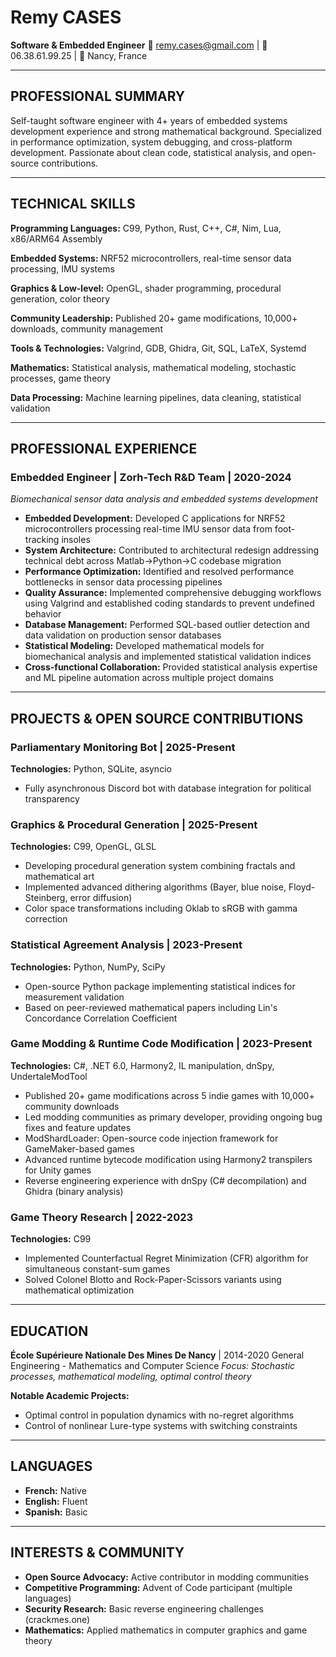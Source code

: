 # Remy CASES

**Software & Embedded Engineer**
📧 remy.cases@gmail.com | 📱 06.38.61.99.25 | 📍 Nancy, France

---

## PROFESSIONAL SUMMARY

Self-taught software engineer with 4+ years of embedded systems development experience and strong mathematical background. Specialized in performance optimization, system debugging, and cross-platform development. Passionate about clean code, statistical analysis, and open-source contributions.

---

## TECHNICAL SKILLS

**Programming Languages:** C99, Python, Rust, C++, C#, Nim, Lua, x86/ARM64 Assembly

**Embedded Systems:** NRF52 microcontrollers, real-time sensor data processing, IMU systems

**Graphics & Low-level:** OpenGL, shader programming, procedural generation, color theory

**Community Leadership:** Published 20+ game modifications, 10,000+ downloads, community management

**Tools & Technologies:** Valgrind, GDB, Ghidra, Git, SQL, LaTeX, Systemd

**Mathematics:** Statistical analysis, mathematical modeling, stochastic processes, game theory

**Data Processing:** Machine learning pipelines, data cleaning, statistical validation

---

## PROFESSIONAL EXPERIENCE

### Embedded Engineer | Zorh-Tech R&D Team | 2020-2024

*Biomechanical sensor data analysis and embedded systems development*

- **Embedded Development:** Developed C applications for NRF52 microcontrollers processing real-time IMU sensor data from foot-tracking insoles
- **System Architecture:** Contributed to architectural redesign addressing technical debt across Matlab→Python→C codebase migration
- **Performance Optimization:** Identified and resolved performance bottlenecks in sensor data processing pipelines
- **Quality Assurance:** Implemented comprehensive debugging workflows using Valgrind and established coding standards to prevent undefined behavior
- **Database Management:** Performed SQL-based outlier detection and data validation on production sensor databases
- **Statistical Modeling:** Developed mathematical models for biomechanical analysis and implemented statistical validation indices
- **Cross-functional Collaboration:** Provided statistical analysis expertise and ML pipeline automation across multiple project domains

---

## PROJECTS & OPEN SOURCE CONTRIBUTIONS

### Parliamentary Monitoring Bot | 2025-Present

**Technologies:** Python, SQLite, asyncio

- Fully asynchronous Discord bot with database integration for political transparency

### Graphics & Procedural Generation | 2025-Present

**Technologies:** C99, OpenGL, GLSL

- Developing procedural generation system combining fractals and mathematical art
- Implemented advanced dithering algorithms (Bayer, blue noise, Floyd-Steinberg, error diffusion)
- Color space transformations including Oklab to sRGB with gamma correction

### Statistical Agreement Analysis | 2023-Present

**Technologies:** Python, NumPy, SciPy

- Open-source Python package implementing statistical indices for measurement validation
- Based on peer-reviewed mathematical papers including Lin's Concordance Correlation Coefficient

### Game Modding & Runtime Code Modification | 2023-Present

**Technologies:** C#, .NET 6.0, Harmony2, IL manipulation, dnSpy, UndertaleModTool

- Published 20+ game modifications across 5 indie games with 10,000+ community downloads
- Led modding communities as primary developer, providing ongoing bug fixes and feature updates
- ModShardLoader: Open-source code injection framework for GameMaker-based games
- Advanced runtime bytecode modification using Harmony2 transpilers for Unity games
- Reverse engineering experience with dnSpy (C# decompilation) and Ghidra (binary analysis)

### Game Theory Research | 2022-2023

**Technologies:** C99

- Implemented Counterfactual Regret Minimization (CFR) algorithm for simultaneous constant-sum games
- Solved Colonel Blotto and Rock-Paper-Scissors variants using mathematical optimization

---

## EDUCATION

**École Supérieure Nationale Des Mines De Nancy** | 2014-2020
General Engineering - Mathematics and Computer Science
*Focus: Stochastic processes, mathematical modeling, optimal control theory*

**Notable Academic Projects:**

- Optimal control in population dynamics with no-regret algorithms
- Control of nonlinear Lure-type systems with switching constraints

---

## LANGUAGES

- **French:** Native
- **English:** Fluent
- **Spanish:** Basic

---

## INTERESTS & COMMUNITY

- **Open Source Advocacy:** Active contributor in modding communities
- **Competitive Programming:** Advent of Code participant (multiple languages)
- **Security Research:** Basic reverse engineering challenges (crackmes.one)
- **Mathematics:** Applied mathematics in computer graphics and game theory
